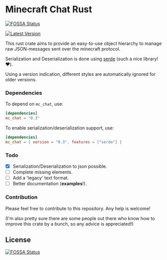 # Minecraft Chat Rust
[![FOSSA Status](https://app.fossa.com/api/projects/git%2Bgithub.com%2FGrizzlT%2FMinecraftChatRust.svg?type=shield)](https://app.fossa.com/projects/git%2Bgithub.com%2FGrizzlT%2FMinecraftChatRust?ref=badge_shield)


[![Latest Version](https://img.shields.io/crates/v/mc_chat)](https://crates.io/crates/mc_chat)

This rust crate aims to provide an easy-to-use object hierarchy
to manage raw JSON-messages sent over the minecraft protocol.

Serialization and Deserialization is done using [serde](https://serde.rs) (such a nice library! ❤️).

Using a version indication, different styles are automatically ignored for older versions.

### Dependencies

To depend on `mc_chat`, use:

```toml
[dependencies]
mc_chat = "0.3"
```

To enable serialization/deserialization support, use:

```toml
[dependencies]
mc_chat = { version = "0.3", features = ["serde"] }
```

### Todo
- [x] Serialization/Deserialization to json possible.
- [ ] Complete missing elements.
- [ ] Add a 'legacy' text format.
- [ ] Better documentation (**examples**!).

### Contribution
Please feel free to contribute to this repository. Any help is welcome!

(I'm also pretty sure there are some people out there who know how to improve this crate by a bunch,
so any advice is appreciated!)


## License
[![FOSSA Status](https://app.fossa.com/api/projects/git%2Bgithub.com%2FGrizzlT%2FMinecraftChatRust.svg?type=large)](https://app.fossa.com/projects/git%2Bgithub.com%2FGrizzlT%2FMinecraftChatRust?ref=badge_large)